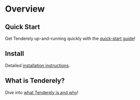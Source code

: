 # Overview

## Quick Start

Get Tenderely up-and-running quickly with the [quick-start guide](./quick-start.md)!

## Install

Detailed [installation instructions](./install.md).

## What is Tenderely?

Dive into [what Tenderely is and why](./what-is-tendermint.md)!


